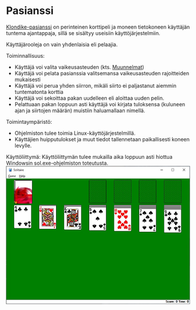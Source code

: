 # Pasianssi

[Klondike-pasianssi](https://fi.wikipedia.org/wiki/Klondike-pasianssi) on perinteinen korttipeli ja moneen tietokoneen käyttäjän tuntema ajantappaja, sillä se sisältyy useisiin käyttöjärjestelmiin.

Käyttäjärooleja on vain yhdenlaisia eli pelaajia.

Toiminnallisuus:
- Käyttäjä voi valita vaikeusasteuden (kts. [Muunnelmat](https://fi.wikipedia.org/wiki/Klondike-pasianssi#Muunnelmia))
- Käyttäjä voi pelata pasianssia valitsemansa vaikeusasteuden rajoitteiden mukaisesti
- Käyttäjä voi perua yhden siirron, mikäli siirto ei paljastanut aiemmin tuntematonta korttia
- Käyttäjä voi sekoittaa pakan uudelleen eli aloittaa uuden pelin.
- Pelattuaan pakan loppuun asti käyttäjä voi kirjata tuloksensa (kuluneen ajan ja siirtojen määrän) muistiin haluamallaan nimellä.

Toimintaympäristö:
- Ohjelmiston tulee toimia Linux-käyttöjärjestelmillä.
- Käyttäjien huipputulokset ja muut tiedot tallennetaan paikallisesti koneen levylle.

Käyttöliittymä:
Käyttöliittymän tulee mukailla aika loppuun asti hiottua Windowsin sol.exe-ohjelmiston toteutusta. 
![sol.exe](/dokumentaatio/solitaire-windows.jpeg)
